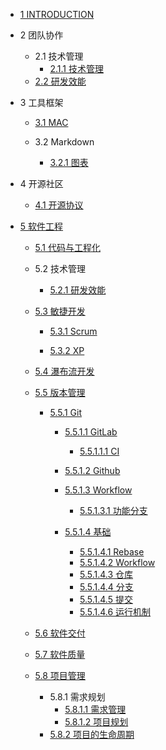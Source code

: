   - [1 INTRODUCTION](/INTRODUCTION.md)
  - 2 团队协作
    - 2.1 技术管理
      - [2.1.1 技术管理](/团队协作/技术管理/技术管理.md)
    - [2.2 研发效能](/团队协作/研发效能/README.md)
      
  - 3 工具框架
    - [3.1 MAC](/工具框架/MAC/README.md)
      
    - 3.2 Markdown
      - [3.2.1 图表](/工具框架/Markdown/图表.md)
  - 4 开源社区
    - [4.1 开源协议](/开源社区/开源协议.md)
  - [5 软件工程](/软件工程/README.md)
    - [5.1 代码与工程化](/软件工程/代码与工程化.md)
    - 5.2 技术管理
      - [5.2.1 研发效能](/软件工程/技术管理/研发效能/README.md)
        
    - [5.3 敏捷开发](/软件工程/敏捷开发/README.md)
      - [5.3.1 Scrum](/软件工程/敏捷开发/Scrum/README.md)
        
      - [5.3.2 XP](/软件工程/敏捷开发/XP/README.md)
        
    - [5.4 瀑布流开发](/软件工程/瀑布流开发/README.md)
      
    - [5.5 版本管理](/软件工程/版本管理/README.md)
      - [5.5.1 Git](/软件工程/版本管理/Git/README.md)
        - [5.5.1.1 GitLab](/软件工程/版本管理/Git/GitLab/README.md)
          - [5.5.1.1.1 CI](/软件工程/版本管理/Git/GitLab/CI.md)
        - [5.5.1.2 Github](/软件工程/版本管理/Git/Github/README.md)
          
        - [5.5.1.3 Workflow](/软件工程/版本管理/Git/Workflow/README.md)
          - [5.5.1.3.1 功能分支](/软件工程/版本管理/Git/Workflow/功能分支.md)
        - [5.5.1.4 基础](/软件工程/版本管理/Git/基础/README.md)
          - [5.5.1.4.1 Rebase](/软件工程/版本管理/Git/基础/Rebase.md)
          - [5.5.1.4.2 Workflow](/软件工程/版本管理/Git/基础/Workflow.md)
          - [5.5.1.4.3 仓库](/软件工程/版本管理/Git/基础/仓库.md)
          - [5.5.1.4.4 分支](/软件工程/版本管理/Git/基础/分支.md)
          - [5.5.1.4.5 提交](/软件工程/版本管理/Git/基础/提交.md)
          - [5.5.1.4.6 运行机制](/软件工程/版本管理/Git/基础/运行机制.md)
    - [5.6 软件交付](/软件工程/软件交付/README.md)
      
    - [5.7 软件质量](/软件工程/软件质量/README.md)
      
    - [5.8 项目管理](/软件工程/项目管理/README.md)
      - 5.8.1 需求规划
        - [5.8.1.1 需求管理](/软件工程/项目管理/需求规划/需求管理.md)
        - [5.8.1.2 项目规划](/软件工程/项目管理/需求规划/项目规划.md)
      - [5.8.2 项目的生命周期](/软件工程/项目管理/项目的生命周期/README.md)
        